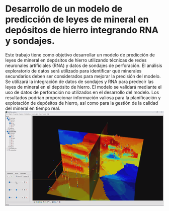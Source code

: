 # Desarrollo de un modelo de predicción de leyes de mineral en depósitos de hierro integrando RNA y sondajes.
Este trabajo tiene como objetivo desarrollar un modelo de predicción de leyes de mineral en depósitos de hierro utilizando técnicas
de redes neuronales artificiales (RNA) y datos de sondajes de perforación. El análisis exploratorio de datos será utilizado para identificar
qué minerales secundarios deben ser considerados para mejorar la precisión del modelo. Se utilizará la integración de datos de sondajes y RNA
para predecir las leyes de mineral en el depósito de hierro. El modelo se validará mediante el uso de datos de perforación no utilizados en el 
desarrollo del modelo. Los resultados podrían proporcionar información valiosa para la planificación y explotación de depósitos de hierro, así
como para la gestión de la calidad del mineral en tiempo real.
![Visualización del Modelo en SgeMS](view.png)

